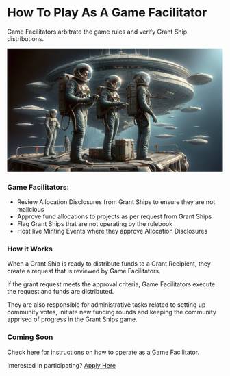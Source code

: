 # How To Play As A Game Facilitator

Game Facilitators arbitrate the game rules and verify Grant Ship distributions.

![](/public/game_facilitators.webp)

### Game Facilitators:

- Review Allocation Disclosures from Grant Ships to ensure they are not malicious
- Approve fund allocations to projects as per request from Grant Ships
- Flag Grant Ships that are not operating by the rulebook
- Host live Minting Events where they approve Allocation Disclosures

### How it Works

When a Grant Ship is ready to distribute funds to a Grant Recipient, they create a request that is reviewed by Game Facilitators.

If the grant request meets the approval criteria, Game Facilitators execute the request and funds are distributed.

They are also responsible for administrative tasks related to setting up community votes, initiate new funding rounds and keeping the community apprised of progress in the Grant Ships game.

### Coming Soon

Check here for instructions on how to operate as a Game Facilitator.

Interested in participating? [Apply Here](https://forms.grantships.fun/)
